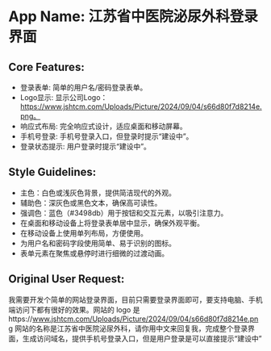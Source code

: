 # **App Name**: 江苏省中医院泌尿外科登录界面

## Core Features:

- 登录表单: 简单的用户名/密码登录表单。
- Logo显示: 显示公司Logo：https://www.jshtcm.com/Uploads/Picture/2024/09/04/s66d80f7d8214e.png。
- 响应式布局: 完全响应式设计，适应桌面和移动屏幕。
- 手机号登录: 手机号登录入口，但登录时提示“建设中”。
- 登录状态提示: 用户登录时提示“建设中”。

## Style Guidelines:

- 主色：白色或浅灰色背景，提供简洁现代的外观。
- 辅助色：深灰色或黑色文本，确保高可读性。
- 强调色：蓝色（#3498db）用于按钮和交互元素，以吸引注意力。
- 在桌面和移动设备上将登录表单居中显示，确保外观平衡。
- 在移动设备上使用单列布局，方便使用。
- 为用户名和密码字段使用简单、易于识别的图标。
- 表单元素在聚焦或悬停时进行细微的过渡动画。

## Original User Request:
我需要开发个简单的网站登录界面，目前只需要登录界面即可，要支持电脑、手机端访问下都有很好的效果。网站的 logo 是https://www.jshtcm.com/Uploads/Picture/2024/09/04/s66d80f7d8214e.png
网站的名称是江苏省中医院泌尿外科，请你用中文来回复我，完成整个登录界面，生成访问域名，提供手机号登录入口，但是用户登录是可以直接提示“建设中”
  